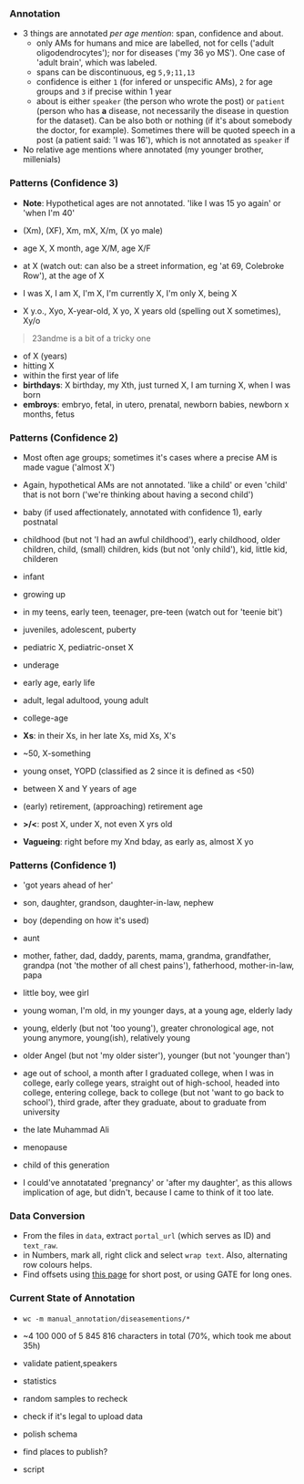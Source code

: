 ### Annotation

* 3 things are annotated *per age mention*: span, confidence and about.
  * only AMs for humans and mice are labelled, not for cells ('adult oligodendrocytes'); nor for diseases ('my 36 yo MS'). One case of 'adult brain', which was labeled.
  * spans can be discontinuous, eg `5,9;11,13`
  * confidence is either `1` (for infered or unspecific AMs), `2` for age groups and `3` if precise within 1 year
  * about is either `speaker` (the person who wrote the post) or `patient` (person who has **a** disease, not necessarily the disease in question for the dataset). Can be also both or nothing (if it's about somebody the doctor, for example). Sometimes there will be quoted speech in a post (a patient said: 'I was 16'), which is not annotated as `speaker` if 
* No relative age mentions where annotated (my younger brother, millenials)

### Patterns (Confidence 3)

* **Note**: Hypothetical ages are not annotated. 'like I was 15 yo again' or 'when I'm 40'

* (Xm), (XF), Xm, mX, X/m, (X yo male)
* age X, X month, age X/M, age X/F
* at X (watch out: can also be a street information, eg 'at 69, Colebroke Row'), at the age of X
* I was X, I am X, I'm X, I'm currently X, I'm only X, being X
* X y.o., Xyo, X-year-old, X yo, X years old (spelling out X sometimes), Xy/o
> 23andme is a bit of a tricky one
* of X (years)
* hitting X
* within the first year of life
* **birthdays**: X birthday, my Xth, just turned X, I am turning X, when I was born
* **embroys**: embryo, fetal, in utero, prenatal, newborn babies, newborn x months, fetus

### Patterns (Confidence 2)

* Most often age groups; sometimes it's cases where a precise AM is made vague ('almost X')
* Again, hypothetical AMs are not annotated. 'like a child' or even 'child' that is not born ('we're thinking about having a second child')

* baby (if used affectionately, annotated with confidence 1), early postnatal
* childhood (but not 'I had an awful childhood'), early childhood, older children, child, (small) children, kids (but not 'only child'), kid, little kid, childeren
* infant
* growing up
* in my teens, early teen, teenager, pre-teen (watch out for 'teenie bit')
* juveniles, adolescent, puberty
* pediatric X, pediatric-onset X
* underage
* early age, early life
* adult, legal adultood, young adult
* college-age
* **Xs**: in their Xs, in her late Xs, mid Xs, X's
* ~50, X-something
* young onset, YOPD (classified as 2 since it is defined as <50)
* between X and Y years of age
* (early) retirement, (approaching) retirement age
* **>/<**: post X, under X, not even X yrs old
* **Vagueing**: right before my Xnd bday, as early as, almost X yo

### Patterns (Confidence 1)

* 'got years ahead of her'
* son, daughter, grandson, daughter-in-law, nephew
* boy (depending on how it's used)
* aunt
* mother, father, dad, daddy, parents, mama, grandma, grandfather, grandpa (not 'the mother of all chest pains'), fatherhood, mother-in-law, papa
* little boy, wee girl
* young woman, I'm old, in my younger days, at a young age, elderly lady
* young, elderly (but not 'too young'), greater chronological age, not young anymore, young(ish), relatively young
* older Angel (but not 'my older sister'), younger (but not 'younger than')
* age out of school, a month after I graduated college, when I was in college, early college years, straight out of high-school, headed into college, entering college, back to college (but not 'want to go back to school'), third grade, after they graduate, about to graduate from university
* the late Muhammad Ali
* menopause
* child of this generation

* I could've annotatated 'pregnancy' or 'after my daughter', as this allows implication of age, but didn't, because I came to think of it too late.

### Data Conversion

* From the files in `data`, extract `portal_url` (which serves as ID) and `text_raw`.
* in Numbers, mark all, right click and select `wrap text`. Also, alternating row colours helps.
* Find offsets using [this page](https://mothereff.in/byte-counter) for short post, or using GATE for long ones.

### Current State of Annotation

* `wc -m manual_annotation/diseasementions/*`
* ~4 100 000 of 5 845 816 characters in total (70%, which took me about 35h)

* validate patient,speakers
* statistics
* random samples to recheck
* check if it's legal to upload data
* polish schema
* find places to publish?
* script
